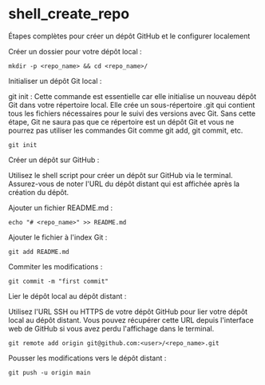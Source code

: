 # shell_create_repo

Étapes complètes pour créer un dépôt GitHub et le configurer localement

Créer un dossier pour votre dépôt local :

    mkdir -p <repo_name> && cd <repo_name>/

Initialiser un dépôt Git local :

git init : Cette commande est essentielle car elle initialise un nouveau dépôt Git dans votre répertoire local. Elle crée un sous-répertoire .git qui contient tous les fichiers nécessaires pour le suivi des versions avec Git. Sans cette étape, Git ne saura pas que ce répertoire est un dépôt Git et vous ne pourrez pas utiliser les commandes Git comme git add, git commit, etc.

    git init

Créer un dépôt sur GitHub :

Utilisez le shell script pour créer un dépôt sur GitHub via le terminal. Assurez-vous de noter l'URL du dépôt distant qui est affichée après la création du dépôt.

Ajouter un fichier README.md :

    echo "# <repo_name>" >> README.md

Ajouter le fichier à l'index Git :

    git add README.md

Commiter les modifications :

    git commit -m "first commit"

Lier le dépôt local au dépôt distant :

Utilisez l'URL SSH ou HTTPS de votre dépôt GitHub pour lier votre dépôt local au dépôt distant. Vous pouvez récupérer cette URL depuis l'interface web de GitHub si vous avez perdu l'affichage dans le terminal.

    git remote add origin git@github.com:<user>/<repo_name>.git

Pousser les modifications vers le dépôt distant :

    git push -u origin main
